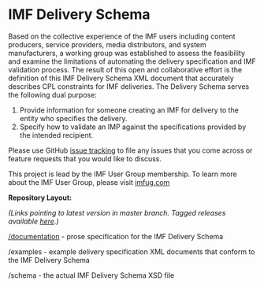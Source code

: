 # IMF Delivery Schema

Based on the collective experience of the IMF users including content producers, service providers, media distributors, and system manufacturers, a working group was established to assess the feasibility and examine the limitations of automating the delivery specification and IMF validation process. The result of this open and collaborative effort is the definition of this IMF Delivery Schema XML document that accurately describes CPL constraints for IMF deliveries. The Delivery Schema serves the following dual purpose:

1. Provide information for someone creating an IMF for delivery to the entity who specifies the delivery.
2. Specify how to validate an IMP against the specifications provided by the intended recipient.

Please use GitHub [issue tracking](https://github.com/imfug/delivery-schema/issues) to file any issues that you come across or feature requests that you would like to discuss.

This project is lead by the IMF User Group membership. To learn more about the IMF User Group, please visit [imfug.com](https://www.imfug.com/)

**Repository Layout:**

*(Links pointing to latest version in master branch. Tagged releases available [here](https://github.com/imfug/delivery-schema/releases).)*

[/documentation](documentation/specification) - prose specification for the IMF Delivery Schema

/examples - example delivery specification XML documents that conform to the IMF Delivery Schema

/schema - the actual IMF Delivery Schema XSD file
